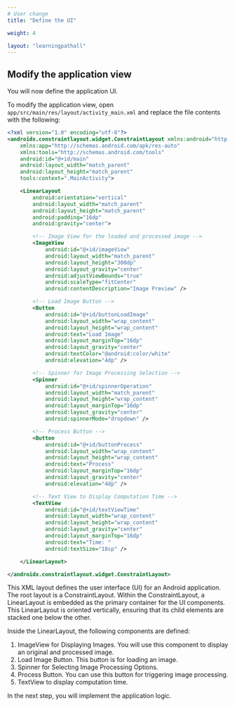 ```yaml
---
# User change
title: "Define the UI"

weight: 4

layout: "learningpathall"
---
```

## Modify the application view

You will now define the application UI. 

To modify the application view, open `app/src/main/res/layout/activity_main.xml` and replace the file contents with the following:

```XML
<?xml version="1.0" encoding="utf-8"?>
<androidx.constraintlayout.widget.ConstraintLayout xmlns:android="http://schemas.android.com/apk/res/android"
    xmlns:app="http://schemas.android.com/apk/res-auto"
    xmlns:tools="http://schemas.android.com/tools"
    android:id="@+id/main"
    android:layout_width="match_parent"
    android:layout_height="match_parent"
    tools:context=".MainActivity">

    <LinearLayout
        android:orientation="vertical"
        android:layout_width="match_parent"
        android:layout_height="match_parent"
        android:padding="16dp"
        android:gravity="center">

        <!-- Image View for the loaded and processed image -->
        <ImageView
            android:id="@+id/imageView"
            android:layout_width="match_parent"
            android:layout_height="300dp"
            android:layout_gravity="center"
            android:adjustViewBounds="true"
            android:scaleType="fitCenter"
            android:contentDescription="Image Preview" />

        <!-- Load Image Button -->
        <Button
            android:id="@+id/buttonLoadImage"
            android:layout_width="wrap_content"
            android:layout_height="wrap_content"
            android:text="Load Image"
            android:layout_marginTop="16dp"
            android:layout_gravity="center"
            android:textColor="@android:color/white"
            android:elevation="4dp" />

        <!-- Spinner for Image Processing Selection -->
        <Spinner
            android:id="@+id/spinnerOperation"
            android:layout_width="match_parent"
            android:layout_height="wrap_content"
            android:layout_marginTop="16dp"
            android:layout_gravity="center"
            android:spinnerMode="dropdown" />

        <!-- Process Button -->
        <Button
            android:id="@+id/buttonProcess"
            android:layout_width="wrap_content"
            android:layout_height="wrap_content"
            android:text="Process"
            android:layout_marginTop="16dp"
            android:layout_gravity="center"
            android:elevation="4dp" />

        <!-- Text View to Display Computation Time -->
        <TextView
            android:id="@+id/textViewTime"
            android:layout_width="wrap_content"
            android:layout_height="wrap_content"
            android:layout_gravity="center"
            android:layout_marginTop="16dp"
            android:text="Time: "
            android:textSize="18sp" />

    </LinearLayout>

</androidx.constraintlayout.widget.ConstraintLayout>
```

This XML layout defines the user interface (UI) for an Android application. The root layout is a ConstraintLayout. Within the ConstraintLayout, a LinearLayout is embedded as the primary container for the UI components. This LinearLayout is oriented vertically, ensuring that its child elements are stacked one below the other. 

Inside the LinearLayout, the following components are defined:
1.	ImageView for Displaying Images. You will use this component to display an original and processed image.
2.	Load Image Button. This button is for loading an image.
3.	Spinner for Selecting Image Processing Options.	
4.	Process Button. You can use this button for triggering image processing.	
5.	TextView to display computation time.

In the next step, you will implement the application logic.
